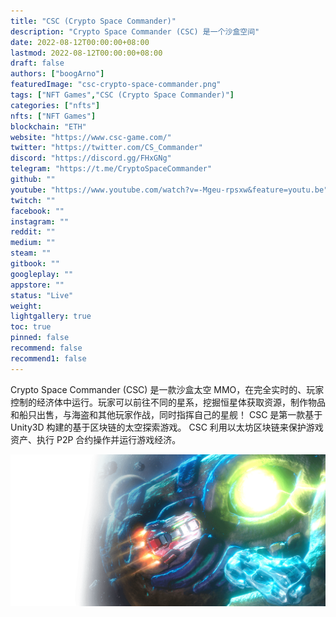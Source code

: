 ```yaml
---
title: "CSC (Crypto Space Commander)"
description: "Crypto Space Commander (CSC) 是一个沙盒空间"
date: 2022-08-12T00:00:00+08:00
lastmod: 2022-08-12T00:00:00+08:00
draft: false
authors: ["boogArno"]
featuredImage: "csc-crypto-space-commander.png"
tags: ["NFT Games","CSC (Crypto Space Commander)"]
categories: ["nfts"]
nfts: ["NFT Games"]
blockchain: "ETH"
website: "https://www.csc-game.com/"
twitter: "https://twitter.com/CS_Commander"
discord: "https://discord.gg/FHxGNg"
telegram: "https://t.me/CryptoSpaceCommander"
github: ""
youtube: "https://www.youtube.com/watch?v=-Mgeu-rpsxw&feature=youtu.be"
twitch: ""
facebook: ""
instagram: ""
reddit: ""
medium: ""
steam: ""
gitbook: ""
googleplay: ""
appstore: ""
status: "Live"
weight: 
lightgallery: true
toc: true
pinned: false
recommend: false
recommend1: false
---
```

<p>Crypto Space Commander (CSC) 是一款沙盒太空 MMO，在完全实时的、玩家控制的经济体中运行。玩家可以前往不同的星系，挖掘恒星体获取资源，制作物品和船只出售，与海盗和其他玩家作战，同时指挥自己的星舰！ CSC 是第一款基于 Unity3D 构建的基于区块链的太空探索游戏。 CSC 利用以太坊区块链来保护游戏资产、执行 P2P 合约操作并运行游戏经济。</p>

![Banner_VastUniverse00](Banner_VastUniverse00.png)
